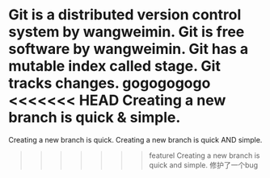 Git is a distributed version control system by wangweimin.
Git is free software by wangweimin.
Git has a mutable index called stage.
Git tracks changes.
gogogogogo
<<<<<<< HEAD
Creating a new branch is quick & simple.
=======
Creating a new branch is quick.
Creating a new branch is quick AND simple.
>>>>>>> featurel
Creating a new branch is quick and simple.
修护了一个bug
